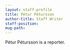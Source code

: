 ```yaml
---
layout: staff-profile
title: Pétur Pétursson
author-title: Staff Writer
staff-position: 
mug-path: 
---
```

Pétur Pétursson is a reporter.